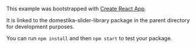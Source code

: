 This example was bootstrapped with [Create React App](https://github.com/facebook/create-react-app).

It is linked to the domestika-slider-library package in the parent directory for development purposes.

You can run `npm install` and then `npm start` to test your package.
